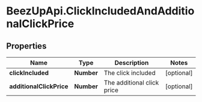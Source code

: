 # BeezUpApi.ClickIncludedAndAdditionalClickPrice

## Properties
Name | Type | Description | Notes
------------ | ------------- | ------------- | -------------
**clickIncluded** | **Number** | The click included | [optional] 
**additionalClickPrice** | **Number** | The additional click price | [optional] 


